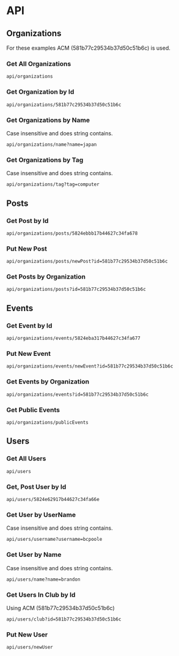 # API

## Organizations
For these examples ACM (581b77c29534b37d50c51b6c) is used.

### Get All Organizations
    api/organizations

### Get Organization by Id
    api/organizations/581b77c29534b37d50c51b6c

### Get Organizations by Name
Case insensitive and does string contains.

    api/organizations/name?name=japan

### Get Organizations by Tag
Case insensitive and does string contains.

    api/organizations/tag?tag=computer

## Posts

### Get Post by Id
    api/organizations/posts/5824ebbb17b44627c34fa678

### Put New Post
    api/organizations/posts/newPost?id=581b77c29534b37d50c51b6c

### Get Posts by Organization
    api/organizations/posts?id=581b77c29534b37d50c51b6c

## Events

### Get Event by Id
    api/organizations/events/5824eba317b44627c34fa677

### Put New Event
    api/organizations/events/newEvent?id=581b77c29534b37d50c51b6c

### Get Events by Organization
    api/organizations/events?id=581b77c29534b37d50c51b6c

### Get Public Events
    api/organizations/publicEvents

## Users

### Get All Users
    api/users

### Get, Post User by Id
    api/users/5824e62917b44627c34fa66e

### Get User by UserName
Case insensitive and does string contains.

    api/users/username?username=bcpoole

### Get User by Name
Case insensitive and does string contains.

    api/users/name?name=brandon

### Get Users In Club by Id
Using ACM (581b77c29534b37d50c51b6c)

    api/users/club?id=581b77c29534b37d50c51b6c

### Put New User
    api/users/newUser
